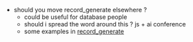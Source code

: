 - should you move record_generate elsewhere ?
  - could be useful for database people
  - should i spread the word around this ? js + ai conference
  - some examples in [record_generate](./examples/record_generate.js)
